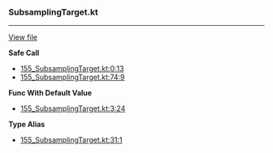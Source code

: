 ### SubsamplingTarget.kt
---
[View file](files/155_SubsamplingTarget.kt)

**Safe Call**

 - [155_SubsamplingTarget.kt:0:13](files/155_SubsamplingTarget.kt#L0:)
 - [155_SubsamplingTarget.kt:74:9](files/155_SubsamplingTarget.kt#L74)

**Func With Default Value**

 - [155_SubsamplingTarget.kt:3:24](files/155_SubsamplingTarget.kt#L3:)

**Type Alias**

 - [155_SubsamplingTarget.kt:31:1](files/155_SubsamplingTarget.kt#L31)
